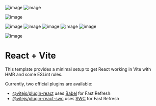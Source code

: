
![image](https://github.com/user-attachments/assets/04d15153-203a-46e1-8937-df1d3da8ae6d)
![image](https://github.com/user-attachments/assets/dc548cb1-a91f-446b-876b-77c247799bb8)



![image](https://github.com/user-attachments/assets/7dabdcbf-349c-4079-97c7-3f814c70fdf3)

![image](https://github.com/user-attachments/assets/51d3a625-008e-4900-8e72-9b4cf1750cb3)
![image](https://github.com/user-attachments/assets/2961df08-2384-4568-b66a-f91f5a87a9fe)
![image](https://github.com/user-attachments/assets/9e0bf398-725a-4ccd-a19d-26c205ab014a)
![image](https://github.com/user-attachments/assets/e53e9570-c268-4cc6-a2c1-93c785e7dd25)
![image](https://github.com/user-attachments/assets/3300051e-80c6-4635-85ca-65837be3ed40)

![image](https://github.com/user-attachments/assets/c2072071-286e-4424-b450-2a810cb9c335)




# React + Vite

This template provides a minimal setup to get React working in Vite with HMR and some ESLint rules.

Currently, two official plugins are available:

- [@vitejs/plugin-react](https://github.com/vitejs/vite-plugin-react/blob/main/packages/plugin-react/README.md) uses [Babel](https://babeljs.io/) for Fast Refresh
- [@vitejs/plugin-react-swc](https://github.com/vitejs/vite-plugin-react-swc) uses [SWC](https://swc.rs/) for Fast Refresh
